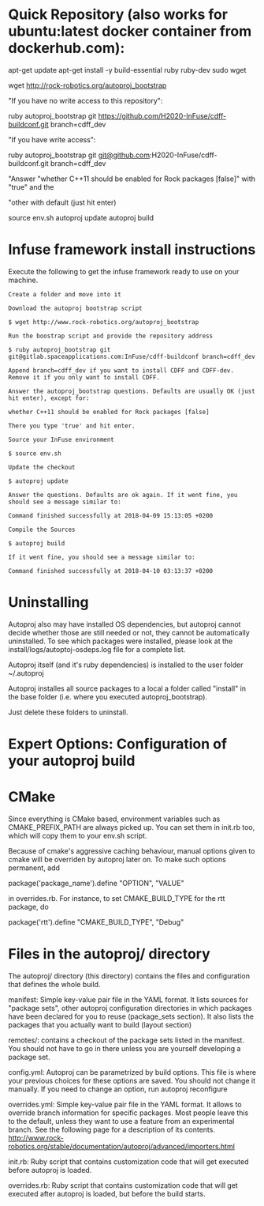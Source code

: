 # Quick Repository (also works for ubuntu:latest docker container from dockerhub.com):

apt-get update
apt-get install -y build-essential ruby ruby-dev sudo wget

wget http://rock-robotics.org/autoproj_bootstrap

"If you have no write access to this repository":

ruby autoproj_bootstrap git https://github.com/H2020-InFuse/cdff-buildconf.git branch=cdff_dev

"If you have write access":

ruby autoproj_bootstrap git git@github.com:H2020-InFuse/cdff-buildconf.git branch=cdff_dev

"Answer "whether C++11 should be enabled for Rock packages [false]" with "true" and the

"other with default (just hit enter)

source env.sh
autoproj update
autoproj build

# Infuse framework install instructions

Execute the following to get the infuse framework ready to use on your machine.

    Create a folder and move into it

    Download the autoproj bootstrap script

    $ wget http://www.rock-robotics.org/autoproj_bootstrap

    Run the boostrap script and provide the repository address

    $ ruby autoproj_bootstrap git git@gitlab.spaceapplications.com:InFuse/cdff-buildconf branch=cdff_dev

    Append branch=cdff_dev if you want to install CDFF and CDFF-dev. Remove it if you only want to install CDFF.

    Answer the autoproj_bootstrap questions. Defaults are usually OK (just hit enter), except for:

    whether C++11 should be enabled for Rock packages [false]

    There you type 'true' and hit enter.

    Source your InFuse environment

    $ source env.sh

    Update the checkout

    $ autoproj update

    Answer the questions. Defaults are ok again. If it went fine, you should see a message similar to:

    Command finished successfully at 2018-04-09 15:13:05 +0200

    Compile the Sources

    $ autoproj build

    If it went fine, you should see a message similar to:

    Command finished successfully at 2018-04-10 03:13:37 +0200
    
   # Uninstalling
   Autoproj also may have installed OS dependencies, but autoproj cannot decide whether those are still needed or not, they cannot be automatically uninstalled. To see which packages were installed, please look at the install/logs/autoptoj-osdeps.log file for a complete list.

Autoproj itself (and it's ruby dependencies) is installed to the user folder ~/.autoproj

Autoproj installes all source packages to a local a folder called "install" in the base folder (i.e. where you executed autoproj_bootstrap).

Just delete these folders to uninstall.
# Expert Options: Configuration of your autoproj build
# CMake

Since everything is CMake based, environment variables such as CMAKE_PREFIX_PATH are always picked up. You can set them in init.rb too, which will copy them to your env.sh script.

Because of cmake's aggressive caching behaviour, manual options given to cmake will be overriden by autoproj later on. To make such options permanent, add

package('package_name').define "OPTION", "VALUE"

in overrides.rb. For instance, to set CMAKE_BUILD_TYPE for the rtt package, do

package('rtt').define "CMAKE_BUILD_TYPE", "Debug"

# Files in the autoproj/ directory

The autoproj/ directory (this directory) contains the files and configuration that defines the whole build.

manifest: Simple key-value pair file in the YAML format. It lists sources for "package sets", other autoproj configuration directories in which packages have been declared for you to reuse (package_sets section). It also lists the packages that you actually want to build (layout section)

remotes/: contains a checkout of the package sets listed in the manifest. You should not have to go in there unless you are yourself developing a package set.

config.yml: Autoproj can be parametrized by build options. This file is where your previous choices for these options are saved. You should not change it manually. If you need to change an option, run autoproj reconfigure

overrides.yml: Simple key-value pair file in the YAML format. It allows to override branch information for specific packages. Most people leave this to the default, unless they want to use a feature from an experimental branch. See the following page for a description of its contents. http://www.rock-robotics.org/stable/documentation/autoproj/advanced/importers.html

init.rb: Ruby script that contains customization code that will get executed before autoproj is loaded.

overrides.rb: Ruby script that contains customization code that will get executed after autoproj is loaded, but before the build starts.
